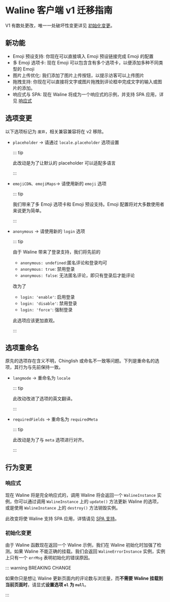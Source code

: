 # Waline 客户端 v1 迁移指南

V1 有数处更改，唯一一处破坏性变更详见 [初始化变更](#初始化变更)。

## 新功能

- Emoji 预设支持: 你现在可以直接填入 Emoji 预设链接完成 Emoji 的配置
- 多 Emoji 选项卡: 现在 Emoji 可以包含含有多个选项卡，以便添加多种不同类型的 Emoji
- 图片上传优化: 我们添加了图片上传按钮，以提示访客可以上传图片
- 拖拽支持: 你现在可以直接将文字或图片拖拽到评论框中完成文字的输入或图片的添加。
- 响应式与 SPA: 现在 Waline 将成为一个响应式的示例，并支持 SPA 应用，详见 [响应式](#响应式)

## 选项变更

以下选项标记为 `废弃`，相关兼容兼容将在 v2 移除。

- `placeholder` → 请通过 `locale.placeholder` 选项设置

  ::: tip

  此改动是为了让默认的 placeholder 可以适配多语言

  :::

- `emojiCDN`、`emojiMaps`→ 请使用新的 `emoji` 选项

  ::: tip

  我们带来了多 Emoji 选项卡和 Emoji 预设支持。Emoji 配置将对大多数使用者来说更为简单。

  :::

- `anonymous` → 请使用新的 `login` 选项

  ::: tip

  由于 Waline 带来了登录支持，我们将先前的

  - `anonymous: undefined`:匿名评论和登录均可
  - `anonymous: true`: 禁用登录
  - `anonymous: false`: 无法匿名评论，即只有登录后才能评论

  改为了

  - `login: 'enable'`: 启用登录
  - `login: 'disable'`: 禁用登录
  - `login: 'force'`: 强制登录

  此选项应该更加直观。

  :::

## 选项重命名

原先的选项存在含义不明，Chinglish 或命名不一致等问题。下列是重命名的选项，其行为与先前保持一致。

- `langmode` → 重命名为 `locale`

  ::: tip

  此改动改进了选项的英文翻译。

  :::

- `requiredFields` → 重命名为 `requiredMeta`

  ::: tip

  此改动是为了与 `meta` 选项进行对齐。

  :::

## 行为变更

### 响应式

现在 Waline 将是完全响应式的，调用 Waline 将会返回一个 `WalineInstance` 实例，你可以通过调用 `WalineInstance` 上的 `update()` 方法更新 Waline 的选项，或是使用 `WalineInstance` 上的 `destroy()` 方法销毁实例。

此改变将使 Waline 支持 SPA 应用，详情请见 [SPA 支持](../guide/client/spa.md)。

### 初始化变更

由于 Waline 函数现在返回一个 Waline 示例，我们在 Waline 初始化时加强了检测。如果 Waline 不能正确的挂载。我们会返回 `WalineErrorInstance` 实例，实例上只有一个 `errMsg` 表明初始化的错误原因。

::: warning BREAKING CHANGE

如果你只是想让 Waline 更新页面内的评论数与浏览量，而**不需要 Waline 挂载到当前页面时**，请显式**设置选项 `el` 为 `null`**。

:::
